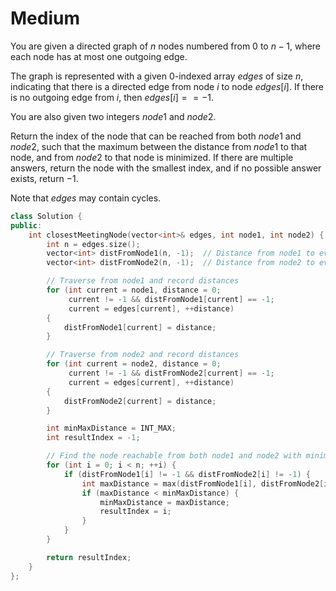 # Medium

You are given a directed graph of $n$ nodes numbered from $0$ to $n - 1$, where each node has at most one outgoing edge.

The graph is represented with a given 0-indexed array $edges$ of size $n$, indicating that there is a directed edge from node $i$ to node $edges[i]$. If there is no outgoing edge from $i$, then $edges[i] == -1$.

You are also given two integers $node1$ and $node2$.

Return the index of the node that can be reached from both $node1$ and $node2$, such that the maximum between the distance from $node1$ to that node, and from $node2$ to that node is minimized. If there are multiple answers, return the node with the smallest index, and if no possible answer exists, return $-1$.

Note that $edges$ may contain cycles.

```cpp
class Solution {
public:
    int closestMeetingNode(vector<int>& edges, int node1, int node2) {
        int n = edges.size();
        vector<int> distFromNode1(n, -1);  // Distance from node1 to every other node
        vector<int> distFromNode2(n, -1);  // Distance from node2 to every other node

        // Traverse from node1 and record distances
        for (int current = node1, distance = 0; 
             current != -1 && distFromNode1[current] == -1; 
             current = edges[current], ++distance) 
        {
            distFromNode1[current] = distance;
        }

        // Traverse from node2 and record distances
        for (int current = node2, distance = 0; 
             current != -1 && distFromNode2[current] == -1; 
             current = edges[current], ++distance) 
        {
            distFromNode2[current] = distance;
        }

        int minMaxDistance = INT_MAX;
        int resultIndex = -1;

        // Find the node reachable from both node1 and node2 with minimal maximum distance
        for (int i = 0; i < n; ++i) {
            if (distFromNode1[i] != -1 && distFromNode2[i] != -1) {
                int maxDistance = max(distFromNode1[i], distFromNode2[i]);
                if (maxDistance < minMaxDistance) {
                    minMaxDistance = maxDistance;
                    resultIndex = i;
                }
            }
        }

        return resultIndex;
    }
};
```
